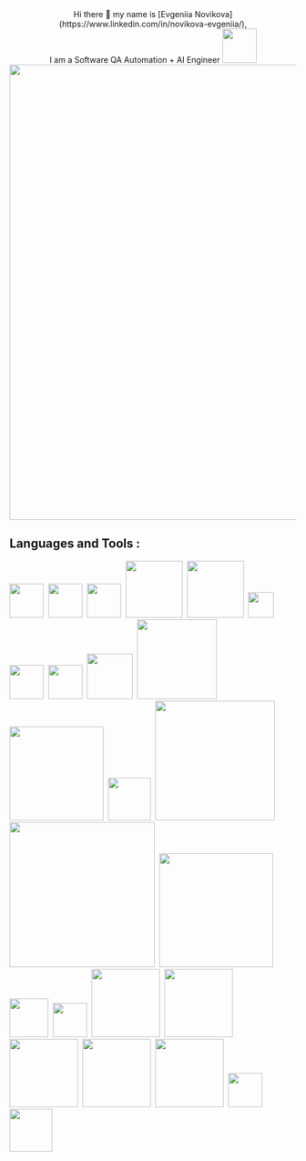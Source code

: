 <div align="center">Hi there 👋 my name is [Evgeniia Novikova](https://www.linkedin.com/in/novikova-evgeniia/),<br> I am a Software QA Automation + AI Engineer <img src="https://media0.giphy.com/media/v1.Y2lkPTc5MGI3NjExajRteWEzY2cyY3JyY3JrOW03Z29temNhazA4NGlsMXlsbmptMnVzMiZlcD12MV9pbnRlcm5hbF9naWZfYnlfaWQmY3Q9cw/fGmmfwQtCyHvwzhlyj/giphy.gif" width="60">
</div>

<img src="https://static.wixstatic.com/media/54c3a8_20a3ad451dd940e3a8388b2fd47c6b57~mv2.gif" width="800">


## Languages and Tools :
<img src="https://upload.wikimedia.org/wikipedia/commons/thumb/c/c3/Python-logo-notext.svg/800px-Python-logo-notext.svg.png" width='60'>&nbsp;
<img src="https://www.lionblogger.com/wp-content/uploads/2017/12/js.jpg" width='60'>&nbsp;
<img src="https://upload.wikimedia.org/wikipedia/commons/thumb/6/61/HTML5_logo_and_wordmark.svg/1024px-HTML5_logo_and_wordmark.svg.png" width='60'>&nbsp;
<img src="https://upload.wikimedia.org/wikipedia/commons/thumb/8/87/Sql_data_base_with_logo.png/800px-Sql_data_base_with_logo.png?20210130181641" width='100'>&nbsp;
<img src="https://res.cloudinary.com/practicaldev/image/fetch/s--FPrfl4il--/c_imagga_scale,f_auto,fl_progressive,h_420,q_auto,w_1000/https://dev-to-uploads.s3.amazonaws.com/uploads/articles/tct5b68y9k8hr4psub0o.png" width='100'>&nbsp;
<img src="https://upload.wikimedia.org/wikipedia/commons/thumb/3/3d/CSS.3.svg/428px-CSS.3.svg.png?20160504153216" width='45'>&nbsp;
<img src="https://cdn-icons-png.flaticon.com/512/136/136443.png" width='60'>&nbsp;
<img src="https://upload.wikimedia.org/wikipedia/commons/thumb/d/d5/Selenium_Logo.png/574px-Selenium_Logo.png?20200511151950" width='60'>&nbsp;
<img src="https://1000logos.net/wp-content/uploads/2021/05/Jira-logo.png" width='80'>&nbsp;
<img src="https://onward.justia.com/wp-content/uploads/2021/08/Website-Metrics-With-Google-Lighthouse.svg" width='140'>&nbsp;
<img src="https://www.testrigtechnologies.com/wp-content/uploads/2021/01/selenium-webdriver-logo-1.png" width='165'>&nbsp;
<img src="https://mms.businesswire.com/media/20230322005274/en/761650/2/postman-logo-vert-2018.jpg" width='75'>&nbsp;
<img src="https://www.shanebart.com/wp-content/uploads/2022/12/5h43h5jh4jh52j3-1-1024x329.jpg" width='210'>&nbsp;
<img src="https://w7.pngwing.com/pngs/361/736/png-transparent-jetbrains-pycharm-button-icon.png" width='255'>&nbsp;
<img src="https://financesonline.com/uploads/2019/08/webstorm-logo1.png" width='200'>&nbsp;
<img src="https://images.crunchbase.com/image/upload/c_lpad,h_170,w_170,f_auto,b_white,q_auto:eco,dpr_1/v1397187704/15bb34bcfe389500a2f7998aefbcac89.png" width='68'>&nbsp;
<img src="https://www.codewars.com/packs/assets/logo-square-red-big.c74ae0e7.png" width='60'>&nbsp;
<img src="https://seekvectorlogo.net/wp-content/uploads/2020/02/sublime-text-vector-logo.png" width='120'>&nbsp;
<img src="https://logos-download.com/wp-content/uploads/2019/07/Notepad_Logo.png" width='120'>&nbsp;
<img src="https://logos-world.net/wp-content/uploads/2020/08/Chrome-Symbol-700x394.png" width='120'>&nbsp;
<img src="https://cdn.icon-icons.com/icons2/2699/PNG/512/apple_safari_logo_icon_170535.png" width='120'>&nbsp;
<img src="https://churchm.ag/wp-content/uploads/2012/02/Firefox.png" width='120'>&nbsp;
<img src="https://i.pinimg.com/originals/e5/29/3e/e5293eb7ebba18cda2aff688ee6a2f60.png" width='60'>&nbsp;
<img src="https://www.xtuos.com/wp-content/uploads/2022/02/Opera-Browser-logo.png" width='75'>&nbsp;

